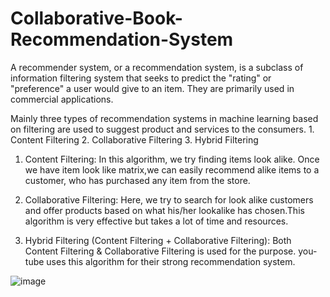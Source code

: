 # Collaborative-Book-Recommendation-System
A recommender system, or a recommendation system, is a subclass of information filtering system that seeks to predict the "rating" or "preference" a user would give to an item. They are primarily used in commercial applications.

Mainly three types of recommendation systems in machine learning based on filtering are used to suggest product and services to the consumers.
    1. Content Filtering
    2. Collaborative Filtering
    3. Hybrid Filtering
    
1. Content Filtering:
In this algorithm, we try finding items look alike. Once we have item look like matrix,we can easily recommend alike items to a customer, who has purchased any item from the store.

2. Collaborative Filtering:
Here, we try to search for look alike customers and offer products based on what his/her lookalike has chosen.This algorithm is very effective but takes a lot of time and resources.

3. Hybrid Filtering (Content Filtering + Collaborative Filtering):
Both Content Filtering & Collaborative Filtering is used for the purpose. you-tube uses this algorithm for their strong recommendation system.

![image](https://github.com/H-HABCHANE/Collaborative-Book-Recommendation-System/assets/116436008/78175ba2-d40d-4b53-a746-45f0ee0c45fa)

